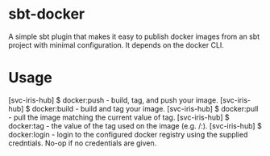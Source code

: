 sbt-docker
==========

A simple sbt plugin that makes it easy to publish docker images from an
sbt project with minimal configuration. It depends on the docker CLI.

Usage
=====

[svc-iris-hub] $ docker:push - build, tag, and push your image.
[svc-iris-hub] $ docker:build - build and tag your image.
[svc-iris-hub] $ docker:pull - pull the image matching the current value of tag.
[svc-iris-hub] $ docker:tag - the value of the tag used on the image (e.g. <registry>/<name>:<version>).
[svc-iris-hub] $ docker:login - login to the configured docker registry using the supplied credntials. No-op if no credentials are given.
